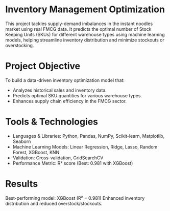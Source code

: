 # Inventory Management Optimization
This project tackles supply-demand imbalances in the instant noodles market using real FMCG data. 
It predicts the optimal number of Stock Keeping Units (SKUs) for different warehouse types using machine learning models, 
helping streamline inventory distribution and minimize stockouts or overstocking.

# Project Objective
To build a data-driven inventory optimization model that:
- Analyzes historical sales and inventory data.
- Predicts optimal SKU quantities for various warehouse types.
- Enhances supply chain efficiency in the FMCG sector.

# Tools & Technologies
- Languages & Libraries: Python, Pandas, NumPy, Scikit-learn, Matplotlib, Seaborn  
- Machine Learning Models: Linear Regression, Ridge, Lasso, Random Forest, XGBoost, KNN  
- Validation: Cross-validation, GridSearchCV  
- Performance Metric: R² score (Best: 0.981 with XGBoost)

# Results
Best-performing model: XGBoost (R² = 0.981)
Enhanced inventory distribution and reduced overstock/stockouts.
